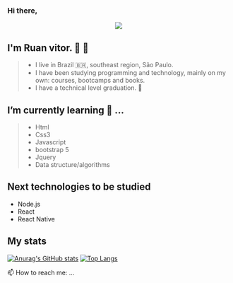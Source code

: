 ### Hi there, 
<p align="center">
<img  src="/assets/codTheFut.gif">
</p>


##  I'm Ruan vitor. 👨 👋
> - I  live in Brazil 🇧🇷, southeast region, São Paulo.
> - I have been studying programming and technology, mainly on my own: courses, bootcamps and books.
> - I have a technical level graduation. 📝 </br>



 ## I’m currently learning 📕 ...
> - Html
> - Css3
> - Javascript
> - bootstrap 5
> - Jquery
> - Data structure/algorithms

##  Next technologies to be studied
  - Node.js
  - React
  - React Native

## My stats
 
[![Anurag's GitHub stats](https://github-readme-stats.vercel.app/api?username=Ruan-codeVi&show_icons=true&theme=tokyonight)](https://github.com/anuraghazra/github-readme-stats)
[![Top Langs](https://github-readme-stats.vercel.app/api/top-langs/?username=Ruan-codeVi&theme=tokyonight&layout=compact)](https://github.com/anuraghazra/github-readme-stats)

 📫 How to reach me: ...


